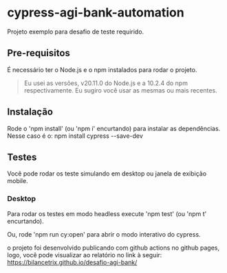 # cypress-agi-bank-automation

Projeto exemplo para desafio de teste requirido.

## Pre-requisitos
É necessário ter o Node.js e o npm instalados para rodar o projeto.

> Eu usei as versões, v20.11.0 do Node.js e a 10.2.4 do npm respectivamente. Eu sugiro você usar as mesmas ou mais recentes.

## Instalação
Rode o 'npm install' (ou 'npm i' encurtando) para instalar as dependências. Nesse caso é o: npm install cypress --save-dev

## Testes
Você pode rodar os teste simulando em desktop ou janela de exibição mobile.

### Desktop
Para rodar os testes em modo headless execute 'npm test' (ou 'npm t' encurtando).

Ou, rode 'npm run cy:open' para abrir o modo interativo do cypress.

o projeto foi desenvolvido publicando com github actions no github pages, logo, você pode visualizar ao relatório no link à seguir: https://bilancetrix.github.io/desafio-agi-bank/